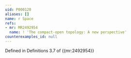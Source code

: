 ```yaml
---
uid: P000120
aliases: []
name: r Space
refs:
- mr: MR2492954
  name: ! 'The compact-open topology: A new perspective'
counterexamples_id: null
---
```

Defined in Definitions 3.7 of {{mr:2492954}}
